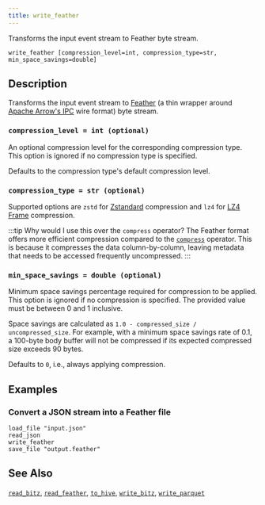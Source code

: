 ```yaml
---
title: write_feather
---
```


Transforms the input event stream to Feather byte stream.

```tql
write_feather [compression_level=int, compression_type=str, min_space_savings=double]
```

## Description

Transforms the input event stream to [Feather] (a thin wrapper around
[Apache Arrow's IPC][arrow-ipc] wire format) byte stream.

[feather]: https://arrow.apache.org/docs/python/feather.html
[arrow-ipc]: https://arrow.apache.org/docs/python/ipc.html

### `compression_level = int (optional)`

An optional compression level for the corresponding compression type. This
option is ignored if no compression type is specified.

Defaults to the compression type's default compression level.

### `compression_type = str (optional)`

Supported options are `zstd` for [Zstandard][zstd-docs] compression
and `lz4` for [LZ4 Frame][lz4-docs] compression.

[zstd-docs]: http://facebook.github.io/zstd/
[lz4-docs]: https://android.googlesource.com/platform/external/lz4/+/HEAD/doc/lz4_Frame_format.md

:::tip Why would I use this over the `compress` operator?
The Feather format offers more efficient compression compared to the
[`compress`](/reference/operators/compress) operator. This is because it compresses
the data column-by-column, leaving metadata that needs to be accessed frequently
uncompressed.
:::

### `min_space_savings = double (optional)`

Minimum space savings percentage required for compression to be
applied. This option is ignored if no compression is specified. The provided
value must be between 0 and 1 inclusive.

Space savings are calculated as `1.0 - compressed_size / uncompressed_size`.
For example, with a minimum space savings rate of 0.1, a 100-byte body buffer will not
be compressed if its expected compressed size exceeds 90 bytes.

Defaults to `0`, i.e., always applying compression.

## Examples

### Convert a JSON stream into a Feather file

```tql
load_file "input.json"
read_json
write_feather
save_file "output.feather"
```

## See Also

[`read_bitz`](/reference/operators/read_bitz),
[`read_feather`](/reference/operators/read_feather),
[`to_hive`](/reference/operators/to_hive),
[`write_bitz`](/reference/operators/write_bitz),
[`write_parquet`](/reference/operators/write_parquet)
